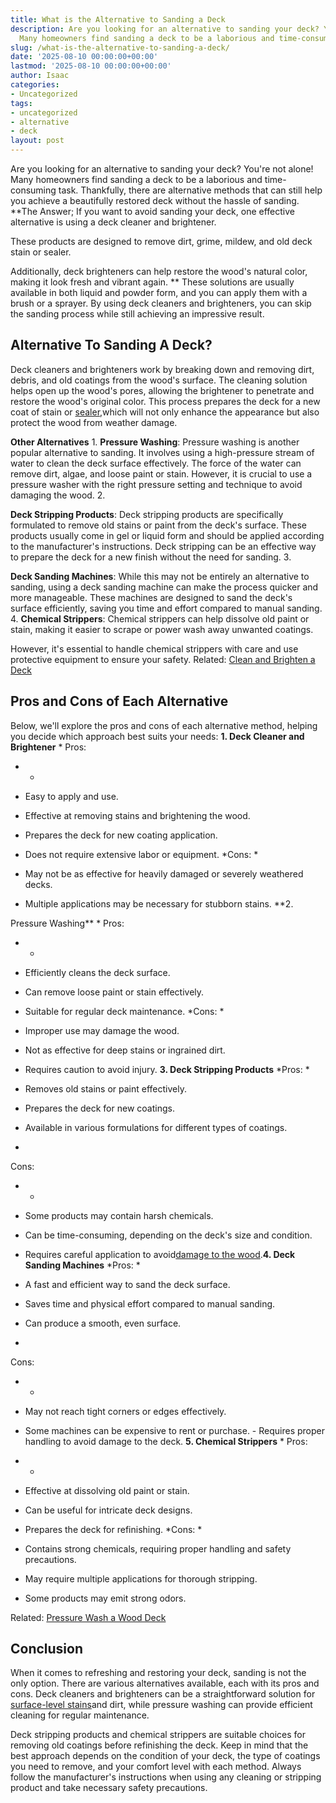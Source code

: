 ```yaml
---
title: What is the Alternative to Sanding a Deck
description: Are you looking for an alternative to sanding your deck? You're not alone!
  Many homeowners find sanding a deck to be a laborious and time-consuming task....
slug: /what-is-the-alternative-to-sanding-a-deck/
date: '2025-08-10 00:00:00+00:00'
lastmod: '2025-08-10 00:00:00+00:00'
author: Isaac
categories:
- Uncategorized
tags:
- uncategorized
- alternative
- deck
layout: post
---
```

Are you looking for an alternative to sanding your deck? You're not alone! Many homeowners find sanding a deck to be a laborious and time-consuming task. Thankfully, there are alternative methods that can still help you achieve a beautifully restored deck without the hassle of sanding. **The Answer; If you want to avoid sanding your deck, one effective alternative is using a deck cleaner and brightener.

These products are designed to remove dirt, grime, mildew, and old deck stain or sealer.

Additionally, deck brighteners can help restore the wood's natural color, making it look fresh and vibrant again. ** These solutions are usually available in both liquid and powder form, and you can apply them with a brush or a sprayer. By using deck cleaners and brighteners, you can skip the sanding process while still achieving an impressive result.

##  Alternative To Sanding A Deck?

Deck cleaners and brighteners work by breaking down and removing dirt, debris, and old coatings from the wood's surface. The cleaning solution helps open up the wood's pores, allowing the brightener to penetrate and restore the wood's original color. This process prepares the deck for a new coat of stain or [sealer](https://pestpolicy.com/best-deck-sealer-for-pressure-treated-wood/),which will not only enhance the appearance but also protect the wood from weather damage.

**Other Alternatives** 1. **Pressure Washing**: Pressure washing is another popular alternative to sanding. It involves using a high-pressure stream of water to clean the deck surface effectively. The force of the water can remove dirt, algae, and loose paint or stain. However, it is crucial to use a pressure washer with the right pressure setting and technique to avoid damaging the wood. 2.

**Deck Stripping Products**: Deck stripping products are specifically formulated to remove old stains or paint from the deck's surface. These products usually come in gel or liquid form and should be applied according to the manufacturer's instructions. Deck stripping can be an effective way to prepare the deck for a new finish without the need for sanding. 3.

**Deck Sanding Machines**: While this may not be entirely an alternative to sanding, using a deck sanding machine can make the process quicker and more manageable. These machines are designed to sand the deck's surface efficiently, saving you time and effort compared to manual sanding. 4. **Chemical Strippers**: Chemical strippers can help dissolve old paint or stain, making it easier to scrape or power wash away unwanted coatings.

However, it's essential to handle chemical strippers with care and use protective equipment to ensure your safety. Related: [Clean and Brighten a Deck](https://extension.missouri.edu/publications/g6523)

##  **Pros and Cons of Each Alternative**

Below, we'll explore the pros and cons of each alternative method, helping you decide which approach best suits your needs: **1. Deck Cleaner and Brightener** *
Pros:

- *

- Easy to apply and use.

- Effective at removing stains and brightening the wood.

- Prepares the deck for new coating application.

- Does not require extensive labor or equipment. *Cons: *

- May not be as effective for heavily damaged or severely weathered decks.

- Multiple applications may be necessary for stubborn stains. **2.

Pressure Washing** *
Pros:

- *

- Efficiently cleans the deck surface.

- Can remove loose paint or stain effectively.

- Suitable for regular deck maintenance. *Cons: *

- Improper use may damage the wood.

- Not as effective for deep stains or ingrained dirt.

- Requires caution to avoid injury. **3. Deck Stripping Products** *Pros: *

- Removes old stains or paint effectively.

- Prepares the deck for new coatings.

- Available in various formulations for different types of coatings.

*
Cons:

- *

- Some products may contain harsh chemicals.

- Can be time-consuming, depending on the deck's size and condition.

- Requires careful application to avoid[damage to the wood](https://pestpolicy.com/best-deck-stain-for-weathered-wood/).**4. Deck Sanding Machines** *Pros: *

- A fast and efficient way to sand the deck surface.

- Saves time and physical effort compared to manual sanding.

- Can produce a smooth, even surface.

*
Cons:

- *

- May not reach tight corners or edges effectively.

- Some machines can be expensive to rent or purchase. - Requires proper handling to avoid damage to the deck. **5. Chemical Strippers** *
Pros:

- *

- Effective at dissolving old paint or stain.

- Can be useful for intricate deck designs.

- Prepares the deck for refinishing. *Cons: *

- Contains strong chemicals, requiring proper handling and safety precautions.

- May require multiple applications for thorough stripping.

- Some products may emit strong odors.

Related: [Pressure Wash a Wood Deck](https://extension.umn.edu/how-pressure-wash-wood-deck)

##  **Conclusion**

When it comes to refreshing and restoring your deck, sanding is not the only option. There are various alternatives available, each with its pros and cons. Deck cleaners and brighteners can be a straightforward solution for [surface-level stains](https://pestpolicy.com/how-to-stain-a-deck-for-the-first-time/)and dirt, while pressure washing can provide efficient cleaning for regular maintenance.

Deck stripping products and chemical strippers are suitable choices for removing old coatings before refinishing the deck. Keep in mind that the best approach depends on the condition of your deck, the type of coatings you need to remove, and your comfort level with each method. Always follow the manufacturer's instructions when using any cleaning or stripping product and take necessary safety precautions.